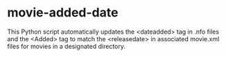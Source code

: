 # movie-added-date
This Python script automatically updates the &lt;dateadded> tag in .nfo files and the &lt;Added> tag to match the &lt;releasedate> in associated movie.xml files for movies in a designated directory.
